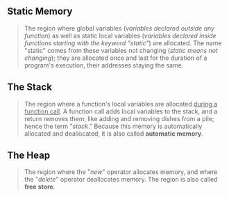 

## Static Memory

> The region where global variables (_variables declared outside any function_) as well as static local variables (_variables declared inside functions starting with the keyword "static"_) are allocated. The name "static" comes from these variables not changing (_static means not changing_); they are allocated once and last for the duration of a program's execution, their addresses staying the same.

## The Stack

> The region where a function's local variables are allocated <u>during a function call</u>. A function call adds local variables to the stack, and a return removes them, like adding and removing dishes from a pile; hence the term "_stack_." Because this memory is automatically allocated and deallocated, it is also called **automatic memory**.

## The Heap

> The region where the "_new_" operator allocates memory, and where the "_delete_" operator deallocates memory. The region is also called **free store**.
